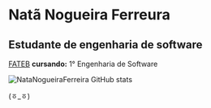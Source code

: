 # Natã Nogueira Ferreura
## Estudante de engenharia de software 
<a href="https://www.fateb.br/?p=home">FATEB</a>
**cursando:** 1° Engenharia de Software
  
![NataNogueiraFerreira GitHub stats](https://github-readme-stats.vercel.app/api?username=NataNogueiraFerreira&show_icons=true&theme=transparent)

(ㆆ_ㆆ)
